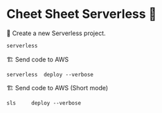 # Cheet Sheet Serverless :memo:

 :construction: Create a new Serverless project.
```cmd
serverless
```

:building_construction: Send code to AWS
```
serverless 	deploy --verbose
```
:building_construction: Send code to AWS (Short mode)
```
sls 	deploy --verbose
```
<!--stackedit_data:
eyJoaXN0b3J5IjpbODQ0MTEwNDUyLC0xOTE4MTk3MTQsLTE1Mj
MyMzQ4MzcsNDkzMzk2NTQ1LC0yMDg4NzQ2NjEyXX0=
-->